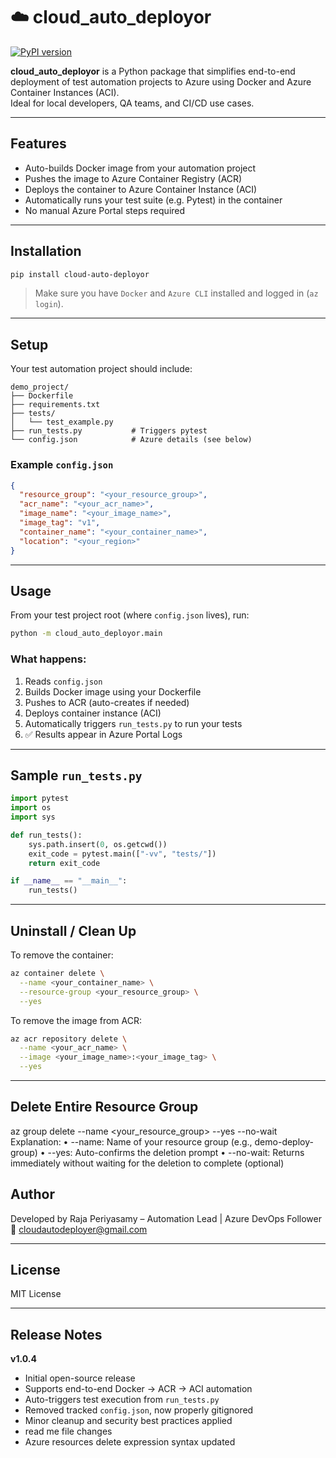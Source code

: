 
# ☁️ cloud_auto_deployor

[![PyPI version](https://badge.fury.io/py/cloud-auto-deployor.svg)](https://pypi.org/project/cloud-auto-deployor/)

**cloud_auto_deployor** is a Python package that simplifies end-to-end deployment of test automation projects to Azure using Docker and Azure Container Instances (ACI).  
Ideal for local developers, QA teams, and CI/CD use cases.

---

##  Features

* Auto-builds Docker image from your automation project
* Pushes the image to Azure Container Registry (ACR)
* Deploys the container to Azure Container Instance (ACI)
* Automatically runs your test suite (e.g. Pytest) in the container
* No manual Azure Portal steps required

---

##  Installation

```bash
pip install cloud-auto-deployor
```

> Make sure you have `Docker` and `Azure CLI` installed and logged in (`az login`).

---

##  Setup

Your test automation project should include:

```
demo_project/
├── Dockerfile
├── requirements.txt
├── tests/
│   └── test_example.py
├── run_tests.py           # Triggers pytest
└── config.json            # Azure details (see below)
```

###  Example `config.json`

```json
{
  "resource_group": "<your_resource_group>",
  "acr_name": "<your_acr_name>",
  "image_name": "<your_image_name>",
  "image_tag": "v1",
  "container_name": "<your_container_name>",
  "location": "<your_region>"
}
```

---

##  Usage

From your test project root (where `config.json` lives), run:

```bash
python -m cloud_auto_deployor.main
```

### What happens:

1. Reads `config.json`
2. Builds Docker image using your Dockerfile
3. Pushes to ACR (auto-creates if needed)
4. Deploys container instance (ACI)
5. Automatically triggers `run_tests.py` to run your tests
6. ✅ Results appear in Azure Portal Logs

---

##  Sample `run_tests.py`

```python
import pytest
import os
import sys

def run_tests():
    sys.path.insert(0, os.getcwd())
    exit_code = pytest.main(["-vv", "tests/"])
    return exit_code

if __name__ == "__main__":
    run_tests()
```

---

##  Uninstall / Clean Up

To remove the container:

```bash
az container delete \
  --name <your_container_name> \
  --resource-group <your_resource_group> \
  --yes
```

To remove the image from ACR:

```bash
az acr repository delete \
  --name <your_acr_name> \
  --image <your_image_name>:<your_image_tag> \
  --yes
```

---

## Delete Entire Resource Group

az group delete --name <your_resource_group> --yes --no-wait
   Explanation:
	•	--name: Name of your resource group (e.g., demo-deploy-group)
	•	--yes: Auto-confirms the deletion prompt
	•	--no-wait: Returns immediately without waiting for the deletion to complete (optional)

##  Author

Developed by Raja Periyasamy – Automation Lead | Azure DevOps Follower  
📧 [cloudautodeployer@gmail.com](mailto:cloudautodeployer@gmail.com)

---



##  License

MIT License

---

##  Release Notes

**v1.0.4**
- Initial open-source release
- Supports end-to-end Docker → ACR → ACI automation
- Auto-triggers test execution from `run_tests.py`
- Removed tracked `config.json`, now properly gitignored
- Minor cleanup and security best practices applied
- read me file changes
- Azure resources delete expression syntax updated
